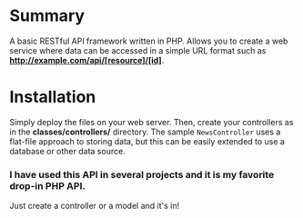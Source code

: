# Summary
A basic RESTful API framework written in PHP. Allows you to create a web service where data can be accessed in a simple URL format such as **http://example.com/api/[resource]/[id]**.

# Installation
Simply deploy the files on your web server. Then, create your controllers as in the **classes/controllers/** directory. The sample `NewsController` uses a flat-file approach to storing data, but this can be easily extended to use a database or other data source.

### I have used this API in several projects and it is my favorite **drop-in** PHP API.

Just create a controller or a model and it's in!
